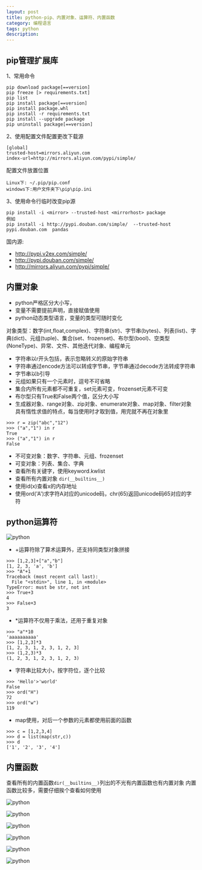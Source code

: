 ```yaml
---
layout: post
title: python-pip、内置对象、运算符、内置函数
category: 编程语言
tags: python
description: 
---
```


## pip管理扩展库
1、常用命令

```
pip download package[==version]
pip freeze [> requirements.txt]
pip list
pip install package[==version]
pip install package.whl 
pip install -r requirements.txt
pip install --upgrade package
pip uninstall package[==version]
```
2、使用配置文件配置更改下载源

```
[global]
trusted-host=mirrors.aliyun.com
index-url=http://mirrors.aliyun.com/pypi/simple/
```
配置文件放置位置

```
Linux下: ~/.pip/pip.conf
windows下:用户文件夹下\pip\pip.ini
```

3、使用命令行临时改变pip源

```
pip install -i <mirror> --trusted-host <mirrorhost> package
例如
pip install -i http://pypi.douban.com/simple/  --trusted-host pypi.douban.com  pandas
```
国内源:

* http://pypi.v2ex.com/simple/
* http://pypi.douban.com/simple/
* http://mirrors.aliyun.com/pypi/simple/

## 内置对象

* python严格区分大小写，
* 变量不需要提前声明，直接赋值使用
* python动态类型语言，变量的类型可随时变化

对象类型：数字(int,float,complex)、字符串(str)、字节串(bytes)、列表(list)、字典(dict)、元组(tuple)、集合(set、frozenset)、布尔型(bool)、空类型(NoneType)、异常、文件、其他迭代对象、编程单元

* 字符串以r开头包括，表示忽略转义的原始字符串
* 字符串通过encode方法可以转成字节串，字节串通过decode方法转成字符串
* 字节串以b引导
* 元组如果只有一个元素时，逗号不可省略
* 集合内所有元素都不可重复，set元素可变，frozenset元素不可变
* 布尔型只有True和False两个值，区分大小写
* 生成器对象、range对象、zip对象、enumerate对象、map对象、filter对象具有惰性求值的特点，每当使用时才取到值，用完就不再在对象里

```
>>> r = zip("abc","12")
>>> ("a","1") in r
True
>>> ("a","1") in r
False
```
* 不可变对象：数字、字符串、元组、frozenset
* 可变对象：列表、集合、字典
* 查看所有关键字，使用keyword.kwlist
* 查看所有内置对象 `dir(__builtins__)`
* 使用id(x)查看x的内存地址
* 使用ord('A')求字符A对应的unicode码，chr(65)返回unicode码65对应的字符

## python运算符

![python](/assets/img/2018-04-06-python.jpg)

* +运算符除了算术运算外，还支持同类型对象拼接

```
>>> [1,2,3]+["a","b"]
[1, 2, 3, 'a', 'b']
>>> "A"+1
Traceback (most recent call last):
  File "<stdin>", line 1, in <module>
TypeError: must be str, not int
>>> True+3
4
>>> False+3
3
```

* *运算符不仅用于乘法，还用于重复对象

```
>>> "a"*10
'aaaaaaaaaa'
>>> [1,2,3]*3
[1, 2, 3, 1, 2, 3, 1, 2, 3]
>>> (1,2,3)*3
(1, 2, 3, 1, 2, 3, 1, 2, 3)
```

* 字符串比较大小，按字符位，逐个比较

```
>>> 'Hello'>'world'
False
>>> ord("H")
72
>>> ord("w")
119
```

* map使用，对后一个参数的元素都使用前面的函数

```
>>> c = [1,2,3,4]
>>> d = list(map(str,c))
>>> d
['1', '2', '3', '4']
```

## 内置函数

查看所有的内置函数`dir(__builtins__)`列出的不光有内置函数也有内置对象
内置函数比较多，需要仔细挨个查看如何使用

![python](/assets/img/2018-04-07-python-function-1.jpg)

![python](/assets/img/2018-04-07-python-function-2.jpg)

![python](/assets/img/2018-04-07-python-function-3.jpg)

![python](/assets/img/2018-04-07-python-function-4.jpg)

![python](/assets/img/2018-04-07-python-function-5.jpg)

![python](/assets/img/2018-04-07-python-function-6.jpg)


